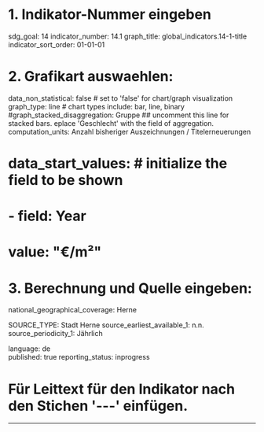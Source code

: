 # 1. Indikator-Nummer eingeben 
sdg_goal: 14
indicator_number: 14.1
graph_title: global_indicators.14-1-title
indicator_sort_order: 01-01-01
 
# 2. Grafikart auswaehlen: 
data_non_statistical: false  # set to 'false' for chart/graph visualization 
graph_type: line  # chart types include: bar, line, binary 
#graph_stacked_disaggregation: Gruppe  ## uncomment this line for stacked bars. eplace 'Geschlecht' with the field of aggregation. 
computation_units: Anzahl bisheriger Auszeichnungen / Titelerneuerungen
# data_start_values:  # initialize the field to be shown  
#  - field: Year
#    value: "€/m²"
 
# 3. Berechnung und Quelle eingeben: 
national_geographical_coverage: Herne

SOURCE_TYPE: Stadt Herne
source_earliest_available_1: n.n.
source_periodicity_1: Jährlich

language: de   
published: true 
reporting_status: inprogress
 
# Für Leittext für den Indikator nach den Stichen '---' einfügen. 
---
 <br>
